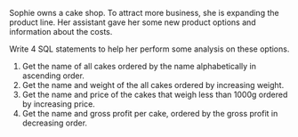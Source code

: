Sophie owns a cake shop. To attract more business, she is expanding the product line. Her assistant gave her some new product options and information about the costs.

Write 4 SQL statements to help her perform some analysis on these options.

1. Get the name of all cakes ordered by the name alphabetically in ascending order. 
2. Get the name and weight of the all cakes ordered by increasing weight. 
3. Get the name and price of the cakes that weigh less than 1000g ordered by increasing price.
4. Get the name and gross profit per cake, ordered by the gross profit in decreasing order.
